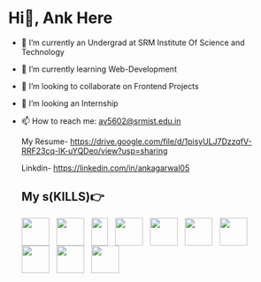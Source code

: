# Hi👋, Ank Here


- 🔭 I’m currently an Undergrad at SRM Institute Of Science and Technology 
- 🌱 I’m currently learning Web-Development
- 👯 I’m looking to collaborate on Frontend Projects
- 🤔 I’m looking an Internship
  
- 📫 How to reach me: av5602@srmist.edu.in
  
    My Resume- https://drive.google.com/file/d/1pisyULJ7DzzqfV-RRF23cq-IK-uYQDeo/view?usp=sharing

    Linkdin- https://linkedin.com/in/ankagarwal05

  ## My s(KILLS)👉

   <img src="https://cdn.jsdelivr.net/gh/devicons/devicon/icons/python/python-plain.svg" align="left" height=50px style="padding-right:10px;"/>
  <img src="https://cdn.jsdelivr.net/gh/devicons/devicon/icons/c/c-plain.svg" align="left" height=50px style="padding-right:10px;" width="50px"/>
  <img src="https://cdn.jsdelivr.net/gh/devicons/devicon/icons/cplusplus/cplusplus-plain.svg" align="left" height=50px style="padding-right:10px;" width="30px"/>
   <img src="https://cdn.jsdelivr.net/gh/devicons/devicon/icons/html5/html5-plain.svg" align="left" height=50px style="padding-right:10px;" width="50px"/>
  <img src="https://cdn.jsdelivr.net/gh/devicons/devicon/icons/css3/css3-plain.svg" align="left" height=50px style="padding-right:10px;" width="50px"/>
  <img src="https://cdn.jsdelivr.net/gh/devicons/devicon/icons/javascript/javascript-plain.svg" align="left" height=50px style="padding-right:10px;" width="50px"/>
  <img src="https://cdn.jsdelivr.net/gh/devicons/devicon/icons/nodejs/nodejs-plain.svg" align="left" height=50px style="padding-right:10px;" width="50px"/>  
  <img src="https://cdn.jsdelivr.net/gh/devicons/devicon/icons/react/react-original.svg" align="left" height=50px style="padding-right:10px;" width="50px"/>
  <img src="https://cdn.jsdelivr.net/gh/devicons/devicon/icons/mysql/mysql-plain.svg" align="left" height=50px style="padding-right:10px;" width="50px"/>
  <img src="https://cdn.jsdelivr.net/gh/devicons/devicon/icons/flask/flask-original.svg" align="left" height=50px style="padding-right:10px;" width="50px"/>
          
          
          
          
          
  
            
          

